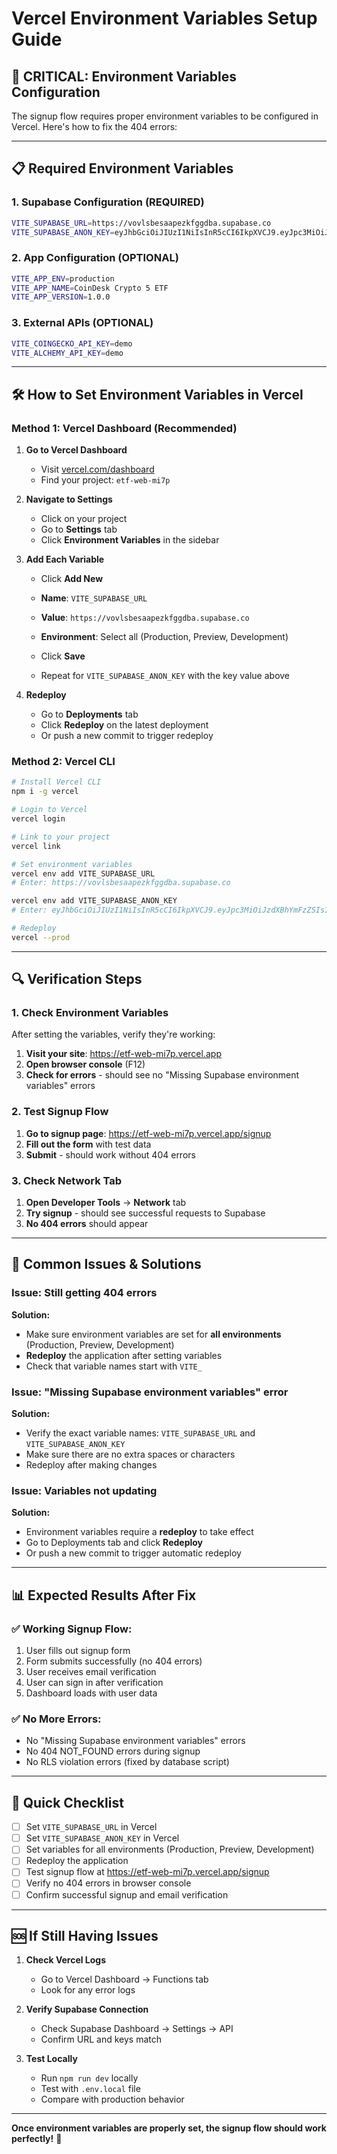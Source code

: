 # Vercel Environment Variables Setup Guide

## 🚨 CRITICAL: Environment Variables Configuration

The signup flow requires proper environment variables to be configured in Vercel. Here's how to fix the 404 errors:

---

## 📋 Required Environment Variables

### **1. Supabase Configuration (REQUIRED)**
```bash
VITE_SUPABASE_URL=https://vovlsbesaapezkfggdba.supabase.co
VITE_SUPABASE_ANON_KEY=eyJhbGciOiJIUzI1NiIsInR5cCI6IkpXVCJ9.eyJpc3MiOiJzdXBhYmFzZSIsInJlZiI6InZvdmxzYmVzYWFwZXprZmdnZGJhIiwicm9sZSI6ImFub24iLCJpYXQiOjE3NTkyNDIwODIsImV4cCI6MjA3NDgxODA4Mn0.rtswmFAUt7lprWXbQD0rPmvWvpLlXGnJJLcDNtAk14U
```

### **2. App Configuration (OPTIONAL)**
```bash
VITE_APP_ENV=production
VITE_APP_NAME=CoinDesk Crypto 5 ETF
VITE_APP_VERSION=1.0.0
```

### **3. External APIs (OPTIONAL)**
```bash
VITE_COINGECKO_API_KEY=demo
VITE_ALCHEMY_API_KEY=demo
```

---

## 🛠️ How to Set Environment Variables in Vercel

### **Method 1: Vercel Dashboard (Recommended)**

1. **Go to Vercel Dashboard**
   - Visit [vercel.com/dashboard](https://vercel.com/dashboard)
   - Find your project: `etf-web-mi7p`

2. **Navigate to Settings**
   - Click on your project
   - Go to **Settings** tab
   - Click **Environment Variables** in the sidebar

3. **Add Each Variable**
   - Click **Add New**
   - **Name**: `VITE_SUPABASE_URL`
   - **Value**: `https://vovlsbesaapezkfggdba.supabase.co`
   - **Environment**: Select all (Production, Preview, Development)
   - Click **Save**

   - Repeat for `VITE_SUPABASE_ANON_KEY` with the key value above

4. **Redeploy**
   - Go to **Deployments** tab
   - Click **Redeploy** on the latest deployment
   - Or push a new commit to trigger redeploy

### **Method 2: Vercel CLI**

```bash
# Install Vercel CLI
npm i -g vercel

# Login to Vercel
vercel login

# Link to your project
vercel link

# Set environment variables
vercel env add VITE_SUPABASE_URL
# Enter: https://vovlsbesaapezkfggdba.supabase.co

vercel env add VITE_SUPABASE_ANON_KEY
# Enter: eyJhbGciOiJIUzI1NiIsInR5cCI6IkpXVCJ9.eyJpc3MiOiJzdXBhYmFzZSIsInJlZiI6InZvdmxzYmVzYWFwZXprZmdnZGJhIiwicm9sZSI6ImFub24iLCJpYXQiOjE3NTkyNDIwODIsImV4cCI6MjA3NDgxODA4Mn0.rtswmFAUt7lprWXbQD0rPmvWvpLlXGnJJLcDNtAk14U

# Redeploy
vercel --prod
```

---

## 🔍 Verification Steps

### **1. Check Environment Variables**
After setting the variables, verify they're working:

1. **Visit your site**: https://etf-web-mi7p.vercel.app
2. **Open browser console** (F12)
3. **Check for errors** - should see no "Missing Supabase environment variables" errors

### **2. Test Signup Flow**
1. **Go to signup page**: https://etf-web-mi7p.vercel.app/signup
2. **Fill out the form** with test data
3. **Submit** - should work without 404 errors

### **3. Check Network Tab**
1. **Open Developer Tools** → **Network** tab
2. **Try signup** - should see successful requests to Supabase
3. **No 404 errors** should appear

---

## 🚨 Common Issues & Solutions

### **Issue: Still getting 404 errors**
**Solution:**
- Make sure environment variables are set for **all environments** (Production, Preview, Development)
- **Redeploy** the application after setting variables
- Check that variable names start with `VITE_`

### **Issue: "Missing Supabase environment variables" error**
**Solution:**
- Verify the exact variable names: `VITE_SUPABASE_URL` and `VITE_SUPABASE_ANON_KEY`
- Make sure there are no extra spaces or characters
- Redeploy after making changes

### **Issue: Variables not updating**
**Solution:**
- Environment variables require a **redeploy** to take effect
- Go to Deployments tab and click **Redeploy**
- Or push a new commit to trigger automatic redeploy

---

## 📊 Expected Results After Fix

### **✅ Working Signup Flow:**
1. User fills out signup form
2. Form submits successfully (no 404 errors)
3. User receives email verification
4. User can sign in after verification
5. Dashboard loads with user data

### **✅ No More Errors:**
- No "Missing Supabase environment variables" errors
- No 404 NOT_FOUND errors during signup
- No RLS violation errors (fixed by database script)

---

## 🎯 Quick Checklist

- [ ] Set `VITE_SUPABASE_URL` in Vercel
- [ ] Set `VITE_SUPABASE_ANON_KEY` in Vercel
- [ ] Set variables for all environments (Production, Preview, Development)
- [ ] Redeploy the application
- [ ] Test signup flow at https://etf-web-mi7p.vercel.app/signup
- [ ] Verify no 404 errors in browser console
- [ ] Confirm successful signup and email verification

---

## 🆘 If Still Having Issues

1. **Check Vercel Logs**
   - Go to Vercel Dashboard → Functions tab
   - Look for any error logs

2. **Verify Supabase Connection**
   - Check Supabase Dashboard → Settings → API
   - Confirm URL and keys match

3. **Test Locally**
   - Run `npm run dev` locally
   - Test with `.env.local` file
   - Compare with production behavior

---

**Once environment variables are properly set, the signup flow should work perfectly!** 🚀

